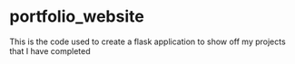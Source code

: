 # portfolio_website
This is the code used to create a flask application to show off my projects that I have completed
